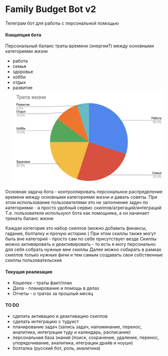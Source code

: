 # Family Budget Bot v2

Телеграм бот для работы с персональной помощью

#### Концепция бота
Персональный баланс траты времени (энергии?) между основными категориями жизни
- работа
- семья
- здоровье
- хобби
- отдых
- развитие
![Life Balance](/images/readme/life_balance.png)


Основная задача бота - контроллировать персональное распределение времени между основными категориями жизни и давать советы.
При этом использование пользователями это не заполнение задач по категориями - а просто удобный сервис скиллов/агрегаций/интеграций
Т.е. пользователи используют бота как помощника, а он начинает трекать баланс жизни

Каждая категория это набор скиллов (можно добавить финансы, гадание, болталку и прочую историю )
При этом скиллы также могут быть вне категорий - просто сам по себе присутствует везде
Скиллы можно активировать и деактивировать - то есть я могу персонально для себя собрать нужные мне скиллы 
Далее можно собирать в рамках скиллов только нужные фичи и тем самым создавать свои собственные скиллы пользовательские


#### Текущая реализация
- Кошелек - траты факт/план
- Дела - планирование и помощь в делах
- Отчеты - о тратах за прошлый месяц

#### TO DO
- сделать активацию и деактивацию скиллов
- сделать интеграцию с тудуист
- планирование задач (запись задач, напоминание, перенос, аналитика, интеграции туду и календарь, расписание)
- персональная база знаний (поиск, сохранение, удаление, перенос, упорядочивание, аналитика, итеграции драйв и ноушн)
- болталка (русский бот, роль, аналитика)